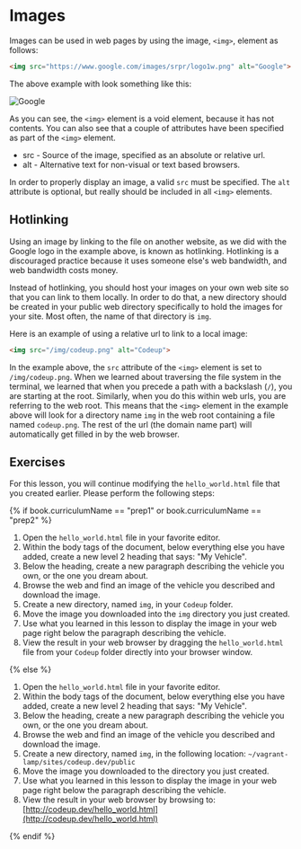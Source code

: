 # Images

Images can be used in web pages by using the image, `<img>`, element as follows:

```html
<img src="https://www.google.com/images/srpr/logo1w.png" alt="Google">
```

The above example with look something like this:

![Google](https://www.google.com/images/srpr/logo1w.png)

As you can see, the `<img>` element is a void element, because it has not contents. You can also see that a couple of attributes have been specified as part of the `<img>` element.

- src - Source of the image, specified as an absolute or relative url.
- alt - Alternative text for non-visual or text based browsers.

In order to properly display an image, a valid `src` must be specified. The `alt` attribute is optional, but really should be included in all `<img>` elements.

## Hotlinking

Using an image by linking to the file on another website, as we did with the Google logo in the example above, is known as hotlinking. Hotlinking is a discouraged practice because it uses someone else's web bandwidth, and web bandwidth costs money.

Instead of hotlinking, you should host your images on your own web site so that you can link to them locally. In order to do that, a new directory should be created in your public web directory specifically to hold the images for your site. Most often, the name of that directory is `img`.

Here is an example of using a relative url to link to a local image:

```html
<img src="/img/codeup.png" alt="Codeup">
```

In the example above, the `src` attribute of the `<img>` element is set to `/img/codeup.png`. When we learned about traversing the file system in the terminal, we learned that when you precede a path with a backslash (`/`), you are starting at the root. Similarly, when you do this within web urls, you are referring to the web root. This means that the `<img>` element in the example above will look for a directory name `img` in the web root containing a file named `codeup.png`. The rest of the url (the domain name part) will automatically get filled in by the web browser.

## Exercises

For this lesson, you will continue modifying the `hello_world.html` file that you created earlier. Please perform the following steps:

{% if book.curriculumName == "prep1" or book.curriculumName == "prep2" %}

1. Open the `hello_world.html` file in your favorite editor.
1. Within the body tags of the document, below everything else you have added, create a new level 2 heading that says: "My Vehicle".
1. Below the heading, create a new paragraph describing the vehicle you own, or the one you dream about.
1. Browse the web and find an image of the vehicle you described and download the image.
1. Create a new directory, named `img`, in your `Codeup` folder.
1. Move the image you downloaded into the `img` directory you just created.
1. Use what you learned in this lesson to display the image in your web page right below the paragraph describing the vehicle.
1. View the result in your web browser by dragging the `hello_world.html` file from your `Codeup` folder directly into your browser window.

{% else %}

1. Open the `hello_world.html` file in your favorite editor.
1. Within the body tags of the document, below everything else you have added, create a new level 2 heading that says: "My Vehicle".
1. Below the heading, create a new paragraph describing the vehicle you own, or the one you dream about.
1. Browse the web and find an image of the vehicle you described and download the image.
1. Create a new directory, named `img`, in the following location: `~/vagrant-lamp/sites/codeup.dev/public`
1. Move the image you downloaded to the directory you just created.
1. Use what you learned in this lesson to display the image in your web page right below the paragraph describing the vehicle.
1. View the result in your web browser by browsing to: [http://codeup.dev/hello_world.html](http://codeup.dev/hello_world.html)

{% endif %}
